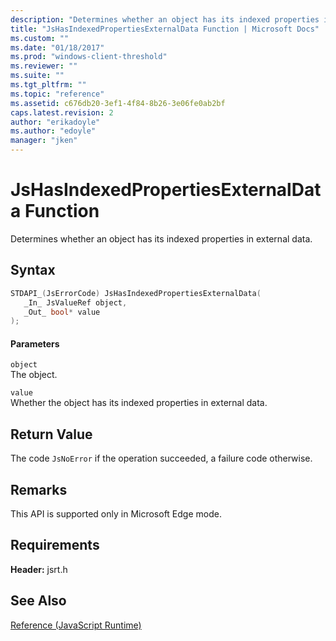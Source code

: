 ```yaml
---
description: "Determines whether an object has its indexed properties in external data."
title: "JsHasIndexedPropertiesExternalData Function | Microsoft Docs"
ms.custom: ""
ms.date: "01/18/2017"
ms.prod: "windows-client-threshold"
ms.reviewer: ""
ms.suite: ""
ms.tgt_pltfrm: ""
ms.topic: "reference"
ms.assetid: c676db20-3ef1-4f84-8b26-3e06fe0ab2bf
caps.latest.revision: 2
author: "erikadoyle"
ms.author: "edoyle"
manager: "jken"
---
```

# JsHasIndexedPropertiesExternalData Function
Determines whether an object has its indexed properties in external data.  
  
## Syntax  
  
```cpp  
STDAPI_(JsErrorCode) JsHasIndexedPropertiesExternalData(  
   _In_ JsValueRef object,  
   _Out_ bool* value  
);  
```  
  
#### Parameters  
 `object`  
 The object.  
  
 `value`  
 Whether the object has its indexed properties in external data.  
  
## Return Value  
 The code `JsNoError` if the operation succeeded, a failure code otherwise.  
  
## Remarks  
 This API is supported only in Microsoft Edge mode.  
  
## Requirements  
 **Header:** jsrt.h  
  
## See Also  
 [Reference (JavaScript Runtime)](../chakra-hosting/reference-javascript-runtime.md)